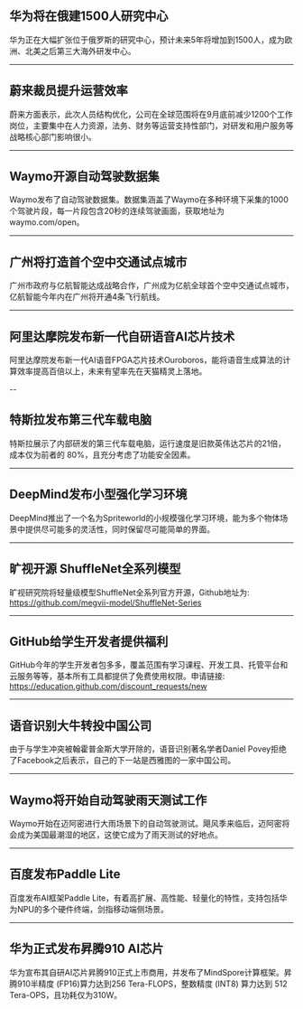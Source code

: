 ## 华为将在俄建1500人研究中心
华为正在大幅扩张位于俄罗斯的研究中心，预计未来5年将增加到1500人，成为欧洲、北美之后第三大海外研发中心。

---

## 蔚来裁员提升运营效率
蔚来方面表示，此次人员结构优化，公司在全球范围将在9月底前减少1200个工作岗位，主要集中在人力资源，法务、财务等运营支持性部门，对研发和用户服务等战略核心部门影响很小。

---

## Waymo开源自动驾驶数据集
Waymo发布了自动驾驶数据集。数据集涵盖了Waymo在多种环境下采集的1000个驾驶片段，每一片段包含20秒的连续驾驶画面，获取地址为waymo.com/open。

---

## 广州将打造首个空中交通试点城市
广州市政府与亿航智能达成战略合作，广州成为亿航全球首个空中交通试点城市，亿航智能今年内在广州将开通4条飞行航线。

---

## 阿里达摩院发布新一代自研语音AI芯片技术
阿里达摩院发布新一代AI语音FPGA芯片技术Ouroboros，能将语音生成算法的计算效率提高百倍以上，未来有望率先在天猫精灵上落地。

--

## 特斯拉发布第三代车载电脑
特斯拉展示了内部研发的第三代车载电脑，运行速度是旧款英伟达芯片的21倍，成本仅为前者的 80%，且充分考虑了功能安全因素。

---

## DeepMind发布小型强化学习环境
DeepMind推出了一个名为Spriteworld的小规模强化学习环境，能为多个物体场景中提供尽可能多的灵活性，同时保留尽可能简单的界面。

---

## 旷视开源 ShuffleNet全系列模型
旷视研究院将轻量级模型ShuffleNet全系列官方开源，Github地址为: https://github.com/megvii-model/ShuffleNet-Series

---

## GitHub给学生开发者提供福利
GitHub今年的学生开发者包多多，覆盖范围有学习课程、开发工具、托管平台和云服务等等，基本所有工具都提供了免费使用权限。申请链接: https://education.github.com/discount_requests/new

---

## 语音识别大牛转投中国公司
由于与学生冲突被翰霍普金斯大学开除的，语音识别著名学者Daniel Povey拒绝了Facebook之后表示，自己的下一站是西雅图的一家中国公司。

---

## Waymo将开始自动驾驶雨天测试工作
Waymo开始在迈阿密进行大雨场景下的自动驾驶测试。飓风季来临后，迈阿密将会成为美国最潮湿的地区，这使它成为了雨天测试的好地点。

---

## 百度发布Paddle Lite
百度发布AI框架Paddle Lite，有着高扩展、高性能、轻量化的特性，支持包括华为NPU的多个硬件终端，剑指移动端侧场景。

---

## 华为正式发布昇腾910 AI芯片
华为宣布其自研AI芯片昇腾910正式上市商用，并发布了MindSpore计算框架。昇腾910半精度 (FP16)算力达到256 Tera-FLOPS，整数精度 (INT8) 算力达到 512 Tera-OPS，且功耗仅为310W。